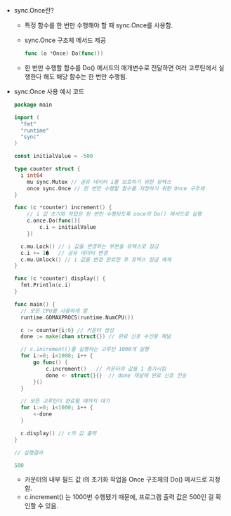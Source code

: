 - sync.Once란?

  - 특정 함수를 한 번만 수행해야 할 때 sync.Once를 사용함.

  - sync.Once 구조체 메서드 제공

    ```go
    func (o *Once) Do(func())
    ```

  - 한 번만 수행할 함수를 Do() 메서드의 매개변수로 전달하면 여러 고루틴에서 실행한다 해도 해당 함수는 한 번만 수행됨.

- sync.Once 사용 예시 코드

  ```go
  package main
  
  import (
  	"fmt"
  	"runtime"
  	"sync"
  )
  
  const initialValue = -500
  
  type counter struct {
  	i int64
      mu sync.Mutex // 공유 데이터 i를 보호하기 위한 뮤텍스
      once sync.Once // 한 번만 수행할 함수를 지정하기 위한 Once 구조체
  }
  
  func (c *counter) increment() {
      // i 값 초기화 작업은 한 번만 수행되도록 once의 Do() 메서드로 실행 
      c.once.Do(func(){
          c.i = initialValue
      })
  
  	c.mu.Lock() // i 값을 변경하는 부분을 뮤텍스로 잠금 
  	c.i += 1�   // 공유 데이터 변경
  	c.mu.Unlock() // i 값을 변경 완료한 후 뮤텍스 잠금 해제
  }
  
  func (c *counter) display() {
  	fmt.Println(c.i)
  }
  
  func main() {
  	// 모든 CPU를 사용하게 함
  	runtime.GOMAXPROCS(runtime.NumCPU())
  
  	c := counter{i:0} // 키운터 생성
  	done := make(chan struct{})	// 완료 신호 수신용 채널
  
  	// c.increment()를 실행하는 고루틴 1000개 실행
  	for i:=0; i<1000; i++ {
  		go func() {
  			c.increment()   // 카운터의 값을 1 증가시킴
  			done <- struct{}{}  // done 채널에 완료 신호 전송
  		}()
  	}
  
  	// 모든 고루틴이 완료될 때까지 대기
  	for i:=0; i<1000; i++ {
  		<-done
  	}
  
  	c.display() // c의 값 출력
  }
  
  // 실행결과
  
  500
  ```

  - 카운터의 내부 필드 값 i의 초기화 작업을 Once 구조체의 Do() 메서드로 지정함.
  - c.increment() 는 1000번 수행됐기 때문에, 프로그램 출력 값은 500인 걸 확인할 수 있음.